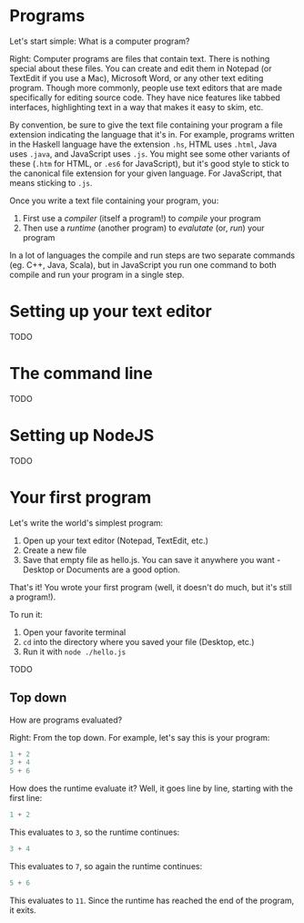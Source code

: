 # Programs

Let's start simple: What is a computer program?

Right: Computer programs are files that contain text. There is nothing special about these files. You can create and edit them in Notepad (or TextEdit if you use a Mac), Microsoft Word, or any other text editing program. Though more commonly, people use text editors that are made specifically for editing source code. They have nice features like tabbed interfaces, highlighting text in a way that makes it easy to skim, etc.

By convention, be sure to give the text file containing your program a file extension indicating the language that it's in. For example, programs written in the Haskell language have the extension `.hs`, HTML uses `.html`, Java uses `.java`, and JavaScript uses `.js`. You might see some other variants of these (`.htm` for HTML, or `.es6` for JavaScript), but it's good style to stick to the canonical file extension for your given language. For JavaScript, that means sticking to `.js`.

Once you write a text file containing your program, you:

1. First use a *compiler* (itself a program!) to *compile* your program
2. Then use a *runtime* (another program) to *evalutate* (or, *run*) your program

In a lot of languages the compile and run steps are two separate commands (eg. C++, Java, Scala), but in JavaScript you run one command to both compile and run your program in a single step.

# Setting up your text editor

TODO

# The command line

TODO

# Setting up NodeJS

TODO

# Your first program

Let's write the world's simplest program:

1. Open up your text editor (Notepad, TextEdit, etc.)
2. Create a new file
3. Save that empty file as hello.js. You can save it anywhere you want - Desktop or Documents are a good option.

That's it! You wrote your first program (well, it doesn't do much, but it's still a program!).

To run it:

1. Open your favorite terminal
2. `cd` into the directory where you saved your file (Desktop, etc.)
3. Run it with `node ./hello.js`

TODO

## Top down

How are programs evaluated?

Right: From the top down. For example, let's say this is your program:

```js
1 + 2
3 + 4
5 + 6
```

How does the runtime evaluate it? Well, it goes line by line, starting with the first line:

```js
1 + 2
```

This evaluates to `3`, so the runtime continues:

```js
3 + 4
```

This evaluates to `7`, so again the runtime continues:

```js
5 + 6
```

This evaluates to `11`. Since the runtime has reached the end of the program, it exits.
